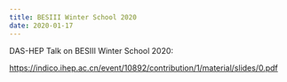 ```yaml
---
title: BESIII Winter School 2020 
date: 2020-01-17 
---
```


DAS-HEP Talk on BESIII Winter School 2020: 

https://indico.ihep.ac.cn/event/10892/contribution/1/material/slides/0.pdf



